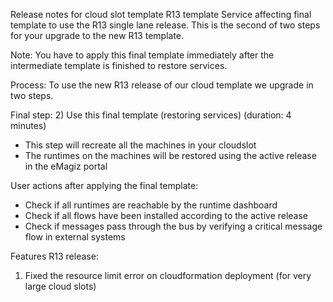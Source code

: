 Release notes for cloud slot template R13 template
Service affecting final template to use the R13 single lane release. This is the second of two steps for your upgrade to the new R13 template.

Note: You have to apply this final template immediately after the intermediate template is finished to restore services.

Process:
To use the new R13 release of our cloud template we upgrade in two steps.

Final step:
2) Use this final template (restoring services) (duration: 4 minutes)
- This step will recreate all the machines in your cloudslot 
- The runtimes on the machines will be restored using the active release in the eMagiz portal
   
User actions after applying the final template:
- Check if all runtimes are reachable by the runtime dashboard
- Check if all flows have been installed according to the active release
- Check if messages pass through the bus by verifying a critical message flow in external systems

Features R13 release:
1) Fixed the resource limit error on cloudformation deployment (for very large cloud slots)
